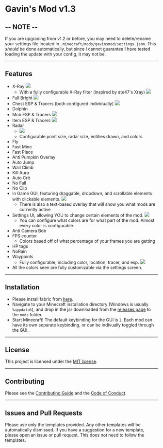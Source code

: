 # Gavin's Mod v1.3

## -- NOTE --

If you are upgrading from v1.2 or before, you may need to delete/rename your
settings file located in `.minecraft/mods/gavinsmod/settings.json`. This *should* be done
automatically, but since I cannot guarantee I have tested loading the update with your
config, it may not be.

---

## Features

- X-Ray
  ![](src/main/resources/assets/gavinsmod/screenshots/xray.png)
    - With a fully configurable X-Ray filter (inspired by ate47's Xray)
      ![](src/main/resources/assets/gavinsmod/screenshots/xray-menu.png)
- Full Bright
  ![](src/main/resources/assets/gavinsmod/screenshots/fullbright.png)
- Chest ESP & Tracers (both configured individually)
  ![](src/main/resources/assets/gavinsmod/screenshots/chests.png)
- Dolphin
- Mob ESP & Tracers
  ![](src/main/resources/assets/gavinsmod/screenshots/mobs.png)
- Item ESP & Tracers
  ![](src/main/resources/assets/gavinsmod/screenshots/items.png)
- Radar
    - ![](src/main/resources/assets/gavinsmod/screenshots/radar.png)
    - Configurable point size, radar size, entities drawn, and colors.
- Fly
- Fast Mine
- Fast Place
- Anti Pumpkin Overlay
- Auto Jump
- Wall Climb
- Kill Aura
- Auto Crit
- No Fall
- No Clip
- In Game GUI, featuring draggable, dropdown, and scrollable elements with clickable elements.
  ![](src/main/resources/assets/gavinsmod/screenshots/gui.png)
    - There is also a text-based overlay that will show you what mods are currently active
- Settings UI, allowing YOU to change certain elements of the mod.
  ![](src/main/resources/assets/gavinsmod/screenshots/settings.png)
    - You can configure what colors are for what part of the mod. Almost every color is configurable.
- Anti Camera Bob
- FPS counter
    - Colors based off of what percentage of your frames you are getting
- HP tags
- NoRain
- Waypoints
    - Fully configurable, including color, location, tracer, and esp.
      ![](src/main/resources/assets/gavinsmod/screenshots/waypoint.png)
- All the colors seen are fully customizable via the settings screen.

---

## Installation

- Please install fabric from [here](https://fabricmc.net/use/installer/).
- Navigate to your Minecraft installation directory (Windows is usually `%appdata%`), and drop in the jar downloaded
  from the [releases page](https://github.com/gt3ch1/minecraft-mod/releases) to the `mods` folder.
- Start Minecraft! The default keybinding for the GUI is `I`. Each mod can have its own separate keybinding, or can be
  indivually toggled through the GUI.

---

## License

This project is licensed under the [MIT license](LICENSE).

---

## Contributing

Please see the [Contributing Guide](CONTRIBUTING.md) and the [Code of Conduct](CODE_OF_CONDUCT.md).

---

## Issues and Pull Requests

Please use only the templates provided. Any other templates will be automatically dismissed.
If you have a suggestion for a new template, please open an issue or pull request. This does not
need to follow the templates.

